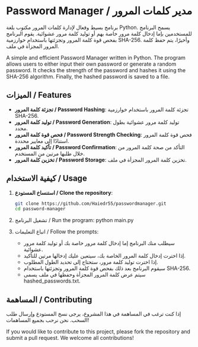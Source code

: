 # Password Manager / مدير كلمات المرور

برنامج بسيط وفعال لإدارة كلمات المرور مكتوب بلغة Python. يسمح البرنامج للمستخدمين بإما إدخال كلمة مرور خاصة بهم أو توليد كلمة مرور عشوائية. يقوم البرنامج بفحص قوة كلمة المرور وتجزئتها باستخدام خوارزمية SHA-256. وأخيرًا، يتم حفظ كلمة المرور المجزأة في ملف.

A simple and efficient Password Manager written in Python. The program allows users to either input their own password or generate a random password. It checks the strength of the password and hashes it using the SHA-256 algorithm. Finally, the hashed password is saved to a file.

## الميزات / Features

- **تجزئة كلمة المرور / Password Hashing**: تجزئة كلمة المرور باستخدام خوارزمية SHA-256.
- **توليد كلمة المرور / Password Generation**: توليد كلمة مرور عشوائية بطول محدد.
- **فحص قوة كلمة المرور / Password Strength Checking**: فحص قوة كلمة المرور استنادًا إلى معايير محددة.
- **تأكيد كلمة المرور / Password Confirmation**: التأكد من صحة كلمة المرور من خلال طلبها مرتين من المستخدم.
- **تخزين كلمة المرور / Password Storage**: تخزين كلمة المرور المجزأة في ملف.

## كيفية الاستخدام / Usage

1. **استنساخ المستودع / Clone the repository**:
    ```bash
    git clone https://github.com/Haiedr55/passwordmanager.git
    cd password-manager
    

2. تشغيل البرنامج / Run the program:
        python main.py
    

3. اتباع التعليمات / Follow the prompts:
    - سيطلب منك البرنامج إما إدخال كلمة مرور خاصة بك أو توليد كلمة مرور عشوائية.
    - إذا اخترت إدخال كلمة المرور الخاصة بك، سيتعين عليك إدخالها مرتين للتأكيد.
    - إذا اخترت توليد كلمة مرور، ستحتاج إلى تحديد الطول المطلوب.
    - سيقوم البرنامج بعد ذلك بفحص قوة كلمة المرور وتجزئتها باستخدام SHA-256.
    - سيتم عرض كلمة المرور المجزأة وحفظها في ملف يسمى hashed_passwords.txt.

## المساهمة / Contributing

إذا كنت ترغب في المساهمة في هذا المشروع، يرجى نسخ المستودع وإرسال طلب السحب. نحن نرحب بجميع المساهمات!

If you would like to contribute to this project, please fork the repository and submit a pull request. We welcome all contributions!
```
